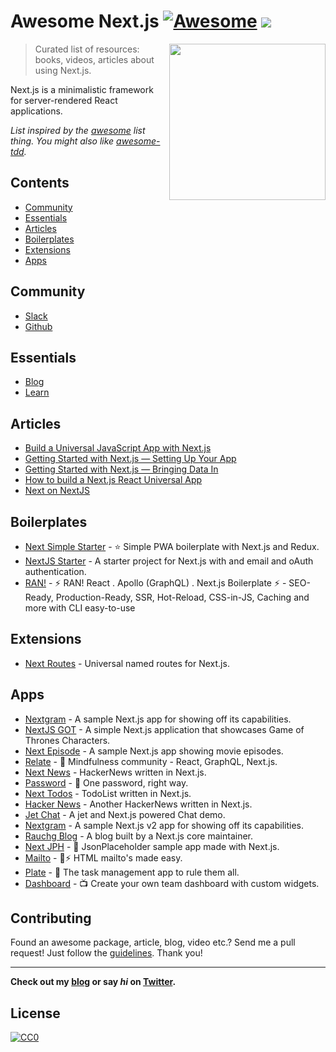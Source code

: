 # Awesome Next.js [![Awesome](https://cdn.rawgit.com/sindresorhus/awesome/d7305f38d29fed78fa85652e3a63e154dd8e8829/media/badge.svg)](https://github.com/sindresorhus/awesome) ![](https://img.shields.io/badge/unicodeveloper-approved-brightgreen.svg)

[<img src="https://rawgit.com/ooade/awesome-nextjs/master/nextjs-logo.svg" align="right" width="250">](https://github.com/zeit/next.js)

> Curated list of resources: books, videos, articles about using Next.js.

Next.js is a minimalistic framework for server-rendered React applications.

*List inspired by the [awesome](https://github.com/sindresorhus/awesome) list thing. You might also like [awesome-tdd](https://github.com/unicodeveloper/awesome-tdd).*

## Contents
- [Community](#community)
- [Essentials](#essentials)
- [Articles](#articles)
- [Boilerplates](#boilerplates)
- [Extensions](#extensions)
- [Apps](#apps)

## Community
* [Slack](https://zeit.chat)
* [Github](https://github.com/zeit/next.js)

## Essentials
* [Blog](https://zeit.co/blog/next)
* [Learn](https://learnnextjs.com/)

## Articles
 * [Build a Universal JavaScript App with Next.js](https://auth0.com/blog/building-universal-apps-with-nextjs)
 * [Getting Started with Next.js — Setting Up Your App](https://labs.redantler.com/getting-started-with-next-js-article-one-a1d9780ea9e0#.863nl4wnq)
 * [Getting Started with Next.js — Bringing Data In](https://labs.redantler.com/getting-started-with-next-js-bringing-data-in-bf40558698e2#.twjv5xk5w)
 * [How to build a Next.js React Universal App](https://medium.com/cosmicjs/how-to-build-a-next-js-react-universal-app-e610a0bc2124#.b8ayt9f39)
 * [Next on NextJS](https://jsmantra.com/next-on-next-js-1a134505f346#.sf2f64u4r)

## Boilerplates
* [Next Simple Starter](https://github.com/ooade/NextSimpleStarter) - :star: Simple PWA boilerplate with Next.js and Redux.
* [NextJS Starter](https://github.com/iaincollins/nextjs-starter) - A starter project for Next.js with and email and oAuth authentication.
* [RAN!](https://github.com/sly777/ran) - ⚡️ RAN! React . Apollo (GraphQL) . Next.js Boilerplate ⚡️ - SEO-Ready, Production-Ready, SSR, Hot-Reload, CSS-in-JS, Caching and more with CLI easy-to-use

## Extensions
* [Next Routes](https://github.com/fridays/next-routes) - Universal named routes for Next.js.

## Apps
* [Nextgram](https://github.com/zeit/nextgram) - A sample Next.js app for showing off its capabilities.
* [NextJS GOT](https://github.com/auth0-blog/nextjs-got) - A simple Next.js application that showcases Game of Thrones Characters.
* [Next Episode](https://github.com/timneutkens/next-episode) - A sample Next.js app showing movie episodes.
* [Relate](https://github.com/RelateNow/relate) - :construction: Mindfulness community - React, GraphQL, Next.js.
* [Next News](https://github.com/now-examples/next-news) - HackerNews written in Next.js.
* [Password](https://github.com/dotcypress/password) - :closed_lock_with_key: One password, right way.
* [Next Todos](https://github.com/lipp/next-todos) - TodoList written in Next.js.
* [Hacker News](https://github.com/lipp/hackernews) - Another HackerNews written in Next.js.
* [Jet Chat](https://github.com/lipp/jet-chat) - A jet and Next.js powered Chat demo.
* [Nextgram](https://github.com/arunoda/nextgram) - A sample Next.js v2 app for showing off its capabilities.
* [Rauchg Blog](https://github.com/rauchg/blog) - A blog built by a Next.js core maintainer.
* [Next JPH](https://github.com/renatorib/next-jph) - :memo: JsonPlaceholder sample app made with Next.js.
* [Mailto](https://github.com/dawsbot/mailto) - :love_letter::zap: HTML mailto's made easy.
* [Plate](https://github.com/knipferrc/plate) - :curry: The task management app to rule them all.
* [Dashboard](https://github.com/danielbayerlein/dashboard) - :tv: Create your own team dashboard with custom widgets.

## Contributing
Found an awesome package, article, blog, video etc.? Send me a pull request! Just follow the [guidelines](/CONTRIBUTING.md). Thank you!

---
**Check out my [blog](https://goodheads.io) or say *hi* on [Twitter](https://twitter.com/unicodeveloper).**

## License
[![CC0](http://mirrors.creativecommons.org/presskit/buttons/88x31/svg/cc-zero.svg)](http://creativecommons.org/publicdomain/zero/1.0/)
